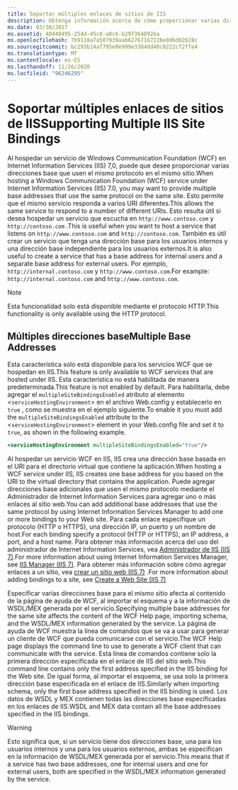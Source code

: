 ```yaml
---
title: Soportar múltiples enlaces de sitios de IIS
description: Obtenga información acerca de cómo proporcionar varias direcciones base que usen el mismo protocolo en el mismo sitio al hospedar un servicio WCF en IIS.
ms.date: 03/30/2017
ms.assetid: 40440495-254d-45c8-a8c6-b29f364892ba
ms.openlocfilehash: 7b9118a7a507939aab6276716722be8d6d02628c
ms.sourcegitcommit: bc293b14af795e0e999e3304dd40c0222cf2ffe4
ms.translationtype: MT
ms.contentlocale: es-ES
ms.lasthandoff: 11/26/2020
ms.locfileid: "96246295"
---
```

# <a name="supporting-multiple-iis-site-bindings"></a><span data-ttu-id="bac8b-103">Soportar múltiples enlaces de sitios de IIS</span><span class="sxs-lookup"><span data-stu-id="bac8b-103">Supporting Multiple IIS Site Bindings</span></span>

<span data-ttu-id="bac8b-104">Al hospedar un servicio de Windows Communication Foundation (WCF) en Internet Information Services (IIS) 7,0, puede que desee proporcionar varias direcciones base que usen el mismo protocolo en el mismo sitio.</span><span class="sxs-lookup"><span data-stu-id="bac8b-104">When hosting a Windows Communication Foundation (WCF) service under Internet Information Services (IIS) 7.0, you may want to provide multiple base addresses that use the same protocol on the same site.</span></span> <span data-ttu-id="bac8b-105">Esto permite que el mismo servicio responda a varios URI diferentes.</span><span class="sxs-lookup"><span data-stu-id="bac8b-105">This allows the same service to respond to a number of different URIs.</span></span> <span data-ttu-id="bac8b-106">Esto resulta útil si desea hospedar un servicio que escucha en `http://www.contoso.com` y `http://contoso.com` .</span><span class="sxs-lookup"><span data-stu-id="bac8b-106">This is useful when you want to host a service that listens on `http://www.contoso.com` and `http://contoso.com`.</span></span> <span data-ttu-id="bac8b-107">También es útil crear un servicio que tenga una dirección base para los usuarios internos y una dirección base independiente para los usuarios externos.</span><span class="sxs-lookup"><span data-stu-id="bac8b-107">It is also useful to create a service that has a base address for internal users and a separate base address for external users.</span></span> <span data-ttu-id="bac8b-108">Por ejemplo, `http://internal.contoso.com` y `http://www.contoso.com`.</span><span class="sxs-lookup"><span data-stu-id="bac8b-108">For example: `http://internal.contoso.com` and `http://www.contoso.com`.</span></span>  
  
> [!NOTE]
> <span data-ttu-id="bac8b-109">Esta funcionalidad solo está disponible mediante el protocolo HTTP.</span><span class="sxs-lookup"><span data-stu-id="bac8b-109">This functionality is only available using the HTTP protocol.</span></span>  
  
## <a name="multiple-base-addresses"></a><span data-ttu-id="bac8b-110">Múltiples direcciones base</span><span class="sxs-lookup"><span data-stu-id="bac8b-110">Multiple Base Addresses</span></span>  

 <span data-ttu-id="bac8b-111">Esta característica solo está disponible para los servicios WCF que se hospedan en IIS.</span><span class="sxs-lookup"><span data-stu-id="bac8b-111">This feature is only available to WCF services that are hosted under IIS.</span></span> <span data-ttu-id="bac8b-112">Esta característica no está habilitada de manera predeterminada.</span><span class="sxs-lookup"><span data-stu-id="bac8b-112">This feature is not enabled by default.</span></span> <span data-ttu-id="bac8b-113">Para habilitarla, debe agregar el `multipleSiteBindingsEnabled` atributo al elemento <`serviceHostingEnvironment`> en el archivo Web.config y establecerlo en `true` , como se muestra en el ejemplo siguiente.</span><span class="sxs-lookup"><span data-stu-id="bac8b-113">To enable it you must add the `multipleSiteBindingsEnabled` attribute to the <`serviceHostingEnvironment`> element in your Web.config file and set it to `true`, as shown in the following example.</span></span>  
  
```xml  
<serviceHostingEnvironment multipleSiteBindingsEnabled="true"/>  
```  
  
 <span data-ttu-id="bac8b-114">Al hospedar un servicio WCF en IIS, IIS crea una dirección base basada en el URI para el directorio virtual que contiene la aplicación.</span><span class="sxs-lookup"><span data-stu-id="bac8b-114">When hosting a WCF service under IIS, IIS creates one base address for you based on the URI to the virtual directory that contains the application.</span></span> <span data-ttu-id="bac8b-115">Puede agregar direcciones base adicionales que usen el mismo protocolo mediante el Administrador de Internet Information Services para agregar uno o más enlaces al sitio web.</span><span class="sxs-lookup"><span data-stu-id="bac8b-115">You can add additional base addresses that use the same protocol by using Internet Information Services Manager to add one or more bindings to your Web site.</span></span> <span data-ttu-id="bac8b-116">Para cada enlace especifique un protocolo (HTTP o HTTPS), una dirección IP, un puerto y un nombre de host.</span><span class="sxs-lookup"><span data-stu-id="bac8b-116">For each binding specify a protocol (HTTP or HTTPS), an IP address, a port, and a host name.</span></span> <span data-ttu-id="bac8b-117">Para obtener más información acerca del uso del administrador de Internet Information Services, vea [Administrador de IIS (IIS 7)](/previous-versions/windows/it-pro/windows-server-2008-R2-and-2008/cc753842(v=ws.10)).</span><span class="sxs-lookup"><span data-stu-id="bac8b-117">For more information about using Internet Information Services Manager, see [IIS Manager (IIS 7)](/previous-versions/windows/it-pro/windows-server-2008-R2-and-2008/cc753842(v=ws.10)).</span></span> <span data-ttu-id="bac8b-118">Para obtener más información sobre cómo agregar enlaces a un sitio, vea [crear un sitio web (IIS 7)](/previous-versions/windows/it-pro/windows-server-2008-R2-and-2008/cc772350(v=ws.10)) .</span><span class="sxs-lookup"><span data-stu-id="bac8b-118">For more information about adding bindings to a site, see [Create a Web Site (IIS 7)](/previous-versions/windows/it-pro/windows-server-2008-R2-and-2008/cc772350(v=ws.10))</span></span>  
  
 <span data-ttu-id="bac8b-119">Especificar varias direcciones base para el mismo sitio afecta al contenido de la página de ayuda de WCF, al importar el esquema y a la información de WSDL/MEX generada por el servicio.</span><span class="sxs-lookup"><span data-stu-id="bac8b-119">Specifying multiple base addresses for the same site affects the content of the WCF Help page, importing schema, and the WSDL/MEX information generated by the service.</span></span> <span data-ttu-id="bac8b-120">La página de ayuda de WCF muestra la línea de comandos que se va a usar para generar un cliente de WCF que pueda comunicarse con el servicio.</span><span class="sxs-lookup"><span data-stu-id="bac8b-120">The WCF Help page displays the command line to use to generate a WCF client that can communicate with the service.</span></span> <span data-ttu-id="bac8b-121">Esta línea de comandos contiene solo la primera dirección especificada en el enlace de IIS del sitio web.</span><span class="sxs-lookup"><span data-stu-id="bac8b-121">This command line contains only the first address specified in the IIS binding for the Web site.</span></span> <span data-ttu-id="bac8b-122">De igual forma, al importar el esquema, se usa solo la primera dirección base especificada en el enlace de IIS.</span><span class="sxs-lookup"><span data-stu-id="bac8b-122">Similarly when importing schema, only the first base address specified in the IIS binding is used.</span></span> <span data-ttu-id="bac8b-123">Los datos de WSDL y MEX contienen todas las direcciones base especificadas en los enlaces de IIS.</span><span class="sxs-lookup"><span data-stu-id="bac8b-123">WSDL and MEX data contain all the base addresses specified in the IIS bindings.</span></span>  
  
> [!WARNING]
> <span data-ttu-id="bac8b-124">Esto significa que, si un servicio tiene dos direcciones base, una para los usuarios internos y una para los usuarios externos, ambas se especifican en la información de WSDL/MEX generada por el servicio.</span><span class="sxs-lookup"><span data-stu-id="bac8b-124">This means that if a service has two base addresses, one for internal users and one for external users, both are specified in the WSDL/MEX information generated by the service.</span></span>
